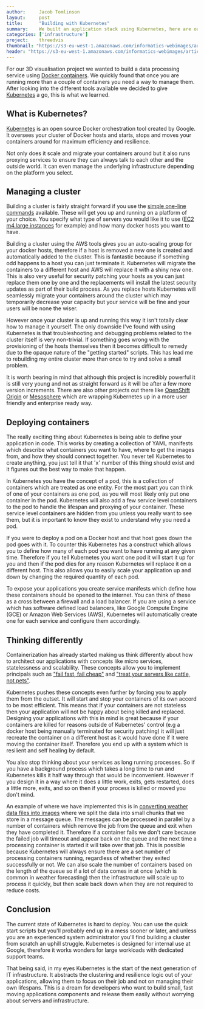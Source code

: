 ```yaml
---
author:     Jacob Tomlinson
layout:     post
title:      "Building with Kubernetes"
summary:    We built an application stack using Kubernetes, here are our thoughts
categories: ['infrastructure']
project:    threedvis
thumbnail: "https://s3-eu-west-1.amazonaws.com/informatics-webimages/articles/2015-10-01-building-with-kubernetes/kubernetes-logo.png"
header: "https://s3-eu-west-1.amazonaws.com/informatics-webimages/articles/2015-10-01-building-with-kubernetes/Screen+Shot+2015-10-01+at+09.43.59.png"
---
```


For our 3D visualisation project we wanted to build a data processing service using [Docker containers][lab-school-docker]. We quickly found that once you are running more than a couple of containers you need a way to manage them. After looking into the different tools available we decided to give [Kubernetes][kubernetes] a go, this is what we learned.

## What is Kubernetes?

[Kubernetes][kubernetes] is an open source Docker orchestration tool created by Google. It oversees your cluster of Docker hosts and starts, stops and moves your containers around for maximum efficiency and resilience.

Not only does it scale and migrate your containers around but it also runs proxying services to ensure they can always talk to each other and the outside world. It can even manage the underlying infrastructure depending on the platform you select.

## Managing a cluster

Building a cluster is fairly straight forward if you use the [simple one-line commands][kube-getting-started] available. These will get you up and running on a platform of your choice. You specify what type of servers you would like it to use ([EC2 m4.large instances][aws-ec2-m4] for example) and how many docker hosts you want to have.

Building a cluster using the AWS tools gives you an auto-scaling group for your docker hosts, therefore if a host is removed a new one is created and automatically added to the cluster. This is fantastic because if something odd happens to a host you can just terminate it. Kubernetes will migrate the containers to a different host and AWS will replace it with a shiny new one. This is also very useful for security patching your hosts as you can just replace them one by one and the replacements will install the latest security updates as part of their build process. As you replace hosts Kubernetes will seamlessly migrate your containers around the cluster which may temporarily decrease your capacity but your service will be fine and your users will be none the wiser.

However once your cluster is up and running this way it isn't totally clear how to manage it yourself. The only downside I've found with using Kubernetes is that troubleshooting and debugging problems related to the cluster itself is very non-trivial. If something goes wrong with the provisioning of the hosts themselves then it becomes difficult to remedy due to the opaque nature of the "getting started" scripts. This has lead me to rebuilding my entire cluster more than once to try and solve a small problem.

It is worth bearing in mind that although this project is incredibly powerful it is still very young and not as straight forward as it will be after a few more version increments. There are also other projects out there like [OpenShift Origin][openshift-origin] or [Mesosphere][mesosphere] which are wrapping Kubernetes up in a more user friendly and enterprise ready way.

## Deploying containers

The really exciting thing about Kubernetes is being able to define your application in code. This works by creating a collection of YAML manifests which describe what containers you want to have, where to get the images from, and how they should connect together. You never tell Kubernetes to create anything, you just tell it that 'x' number of this thing should exist and it figures out the best way to make that happen.

In Kubernetes you have the concept of a pod, this is a collection of containers which are treated as one entity. For the most part you can think of one of your containers as one pod, as you will most likely only put one container in the pod. Kubernetes will also add a few service level containers to the pod to handle the lifespan and proxying of your container. These service level containers are hidden from you unless you really want to see them, but it is important to know they exist to understand why you need a pod.

If you were to deploy a pod on a Docker host and that host goes down the pod goes with it. To counter this Kubernetes has a construct which allows you to define how many of each pod you want to have running at any given time. Therefore if you tell Kubernetes you want one pod it will start it up for you and then if the pod dies for any reason Kubernetes will replace it on a different host. This also allows you to easily scale your application up and down by changing the required quantity of each pod.

To expose your applications you create service manifests which define how these containers should be opened to the internet. You can think of these as a cross between a firewall and a load balancer. If you are using a service which has software defined load balancers, like Google Compute Engine (GCE) or Amazon Web Services (AWS), Kubernetes will automatically create one for each service and configure them accordingly.

## Thinking differently

Containerization has already started making us think differently about how to architect our applications with concepts like micro services, statelessness and scalability. These concepts allow you to implement principals such as ["fail fast, fail cheap"][fail-fast-fail-cheap] and ["treat your servers like cattle, not pets"][cattle-not-pets].

Kubernetes pushes these concepts even further by forcing you to apply them from the outset. It will start and stop your containers of its own accord to be most efficient. This means that if your containers are not stateless then your application will not be happy about being killed and replaced. Designing your applications with this in mind is great because if your containers are killed for reasons outside of Kubernetes' control (e.g a docker host being manually terminated for security patching) it will just recreate the container on a different host as it would have done if it were moving the container itself. Therefore you end up with a system which is resilient and self healing by default.

You also stop thinking about your services as long running processes. So if you have a background process which takes a long time to run and Kubernetes kills it half way through that would be inconvenient. However if you design it in a way where it does a little work, exits, gets restarted, does a little more, exits, and so on then if your process is killed or moved you don't mind.

An example of where we have implemented this is in [converting weather data files into images][data-encoding] where we split the data into small chunks that we store in a message queue. The messages can be processed in parallel by a number of containers which remove the job from the queue and exit when they have completed it. Therefore if a container fails we don't care because the failed job will timeout and appear back on the queue and the next time a processing container is started it will take over that job. This is possible because Kubernetes will always ensure there are a set number of processing containers running, regardless of whether they exited successfully or not. We can also scale the number of containers based on the length of the queue so if a lot of data comes in at once (which is common in weather forecasting) then the infrastructure will scale up to process it quickly, but then scale back down when they are not required to reduce costs.

## Conclusion

The current state of Kubernetes is hard to deploy. You can use the quick start scripts but you'll probably end up in a mess sooner or later, and unless you are an experienced system administrator you'll find building a cluster from scratch an uphill struggle. Kubernetes is designed for internal use at Google, therefore it works wonders for large workloads with dedicated support teams.

That being said, in my eyes Kubernetes is the start of the next generation of IT infrastructure. It abstracts the clustering and resilience logic out of your applications, allowing them to focus on their job and not on managing their own lifespans. This is a dream for developers who want to build small, fast moving applications components and release them easily without worrying about servers and infrastructure.


[aws-ec2-m4]: https://aws.amazon.com/ec2/instance-types/#M3
[cattle-not-pets]: http://www.lauradhamilton.com/servers-pets-versus-cattle
[data-encoding]: http://www.informaticslab.co.uk/technical/2015/10/05/data-encoding.html
[fail-fast-fail-cheap]: http://blog.flux7.com/3-strategies-to-fail-fast-fail-cheap-get-agile
[kubernetes]: http://kubernetes.io/
[kube-getting-started]: http://kubernetes.io/docs/user-guide/walkthrough/
[lab-school-docker]: http://www.informaticslab.co.uk/lab-school/2015/06/24/lab-school-docker.html
[mesosphere]: https://mesosphere.com/
[openshift-origin]: http://www.openshift.org/
